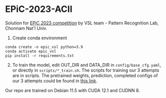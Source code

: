 # EPiC-2023-ACII
Solution for [EPiC 2023 competition](https://github.com/Emognition/EPiC-2023-competition) by VSL team - Pattern Recognition Lab, Chonnam Nat'l Univ.

1. Create conda environment
```
conda create -n epic_vsl python=3.9
conda activate epic_vsl
pip install -r requirements.txt
```
2. To train the model, edit OUT_DIR and DATA_DIR in `config/base_cfg.yaml`, or directly in `scripts/*_train.sh`. The scripts for training our 3 attempts are in scripts. The pretrained weights, prediction, completed configs of our 3 attempts could be found in [this link](https://ejnu-my.sharepoint.com/:f:/g/personal/vthuynh_jnu_ac_kr/EsYrz5b6DPJChfpnvZLZbwkBnlh5HhKaPgfc4telwsjuuQ?e=gHMI1z).

Our repo are trained on Debian 11.5 with CUDA 12.1 and CUDNN 8.
